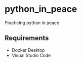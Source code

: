 # python_in_peace

Practicing python in peace

## Requirements

- Docker Desktop
- Visual Studio Code

